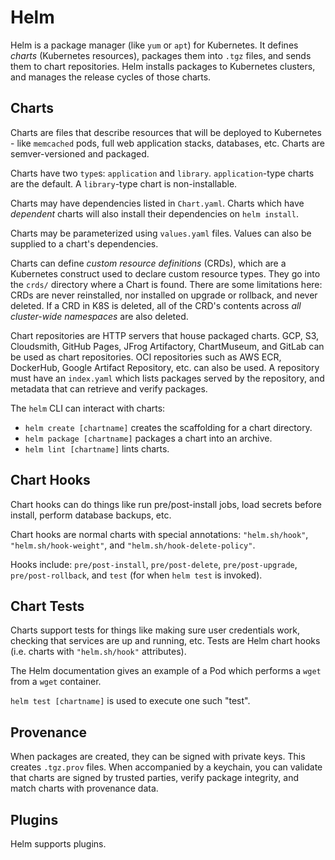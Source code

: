 # Helm

Helm is a package manager (like `yum` or `apt`) for Kubernetes.  It defines *charts* (Kubernetes resources), packages them into `.tgz` files, and sends them to chart repositories.  Helm installs packages to Kubernetes clusters, and manages the release cycles of those charts.


## Charts

Charts are files that describe resources that will be deployed to Kubernetes - like `memcached` pods, full web application stacks, databases, etc.  Charts are semver-versioned and packaged.

Charts have two `type`s: `application` and `library`. `application`-type charts are the default. A `library`-type chart is non-installable. 

Charts may have dependencies listed in `Chart.yaml`. Charts which have *dependent* charts will also install their dependencies on `helm install`.

Charts may be parameterized using `values.yaml` files. Values can also be supplied to a chart's dependencies.

Charts can define *custom resource definitions* (CRDs), which are a Kubernetes construct used to declare custom resource types. They go into the `crds/` directory where a Chart is found. There are some limitations here: CRDs are never reinstalled, nor installed on upgrade or rollback, and never deleted. If a CRD in K8S is deleted, all of the CRD's contents across *all cluster-wide namespaces* are also deleted.

Chart repositories are HTTP servers that house packaged charts. GCP, S3, Cloudsmith, GitHub Pages, JFrog Artifactory, ChartMuseum, and GitLab can be used as chart repositories. OCI repositories such as AWS ECR, DockerHub, Google Artifact Repository, etc. can also be used. A repository must have an `index.yaml` which lists packages served by the repository, and metadata that can retrieve and verify packages.

The `helm` CLI can interact with charts:

  * `helm create [chartname]` creates the scaffolding for a chart directory.
  * `helm package [chartname]` packages a chart into an archive.
  * `helm lint [chartname]` lints charts.


## Chart Hooks

Chart hooks can do things like run pre/post-install jobs, load secrets before install, perform database backups, etc.

Chart hooks are normal charts with special annotations: `"helm.sh/hook"`, `"helm.sh/hook-weight"`, and `"helm.sh/hook-delete-policy"`.

Hooks include: `pre/post-install`, `pre/post-delete`, `pre/post-upgrade`, `pre/post-rollback`, and `test` (for when `helm test` is invoked).


## Chart Tests

Charts support tests for things like making sure user credentials work, checking that services are up and running, etc.  Tests are Helm chart hooks (i.e. charts with `"helm.sh/hook"` attributes).

The Helm documentation gives an example of a Pod which performs a `wget` from a `wget` container.

`helm test [chartname]` is used to execute one such "test".


## Provenance

When packages are created, they can be signed with private keys. This creates `.tgz.prov` files.  When accompanied by a keychain, you can validate that charts are signed by trusted parties, verify package integrity, and match charts with provenance data.


## Plugins

Helm supports plugins.

